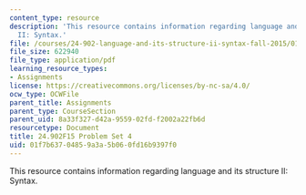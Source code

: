 ```yaml
---
content_type: resource
description: 'This resource contains information regarding language and its structure
  II: Syntax.'
file: /courses/24-902-language-and-its-structure-ii-syntax-fall-2015/01f7b63704859a3a5b060fd16b9397f0_MIT24_902F15_ProblemSet4.pdf
file_size: 622940
file_type: application/pdf
learning_resource_types:
- Assignments
license: https://creativecommons.org/licenses/by-nc-sa/4.0/
ocw_type: OCWFile
parent_title: Assignments
parent_type: CourseSection
parent_uid: 8a33f327-d42a-9559-02fd-f2002a22fb6d
resourcetype: Document
title: 24.902F15 Problem Set 4
uid: 01f7b637-0485-9a3a-5b06-0fd16b9397f0
---
```

This resource contains information regarding language and its structure II: Syntax.